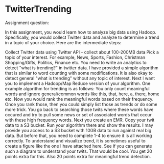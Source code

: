 TwitterTrending
===============
 Assignment question:
 
 In this assignment, you would learn how to analyze big data using Hadoop. Specifically, you would collect Twitter data and analyze to determine a trend in a topic of your choice. Here are the intermediate steps:

 

Collect Twitter data using Twitter API - collect about 100-200MB data
Pick a topic of your interest. For example, News, Sports, Fashion, Christman Shopping/Gifts, Politics, Finance etc. You need to write an analytics to detect "what is trending?" in twitter data. I have provided a simple algorithm that is similar to word counting with some modifications. It is also okay to detect general "what is trending" without any topic of interest.
Next I want you to implement a Hadoop/Map Reduce version of your algorithm. One example algorithm for trending is as follows: You only count meaningful words and ignore general/common words like this, that, here, a, there, home etc. Now you would rank the meaningful words based on their frequency. Once you rank those, then you could simply list those as trends or do some more trick. You go back to searching those twits where these words have occured and try to pull some news or set of associated words that occur with these high frequency words.
Next you create an EMR. Copy your twit data to a S3 bucket. Run your algorithm there and show the results.
I may provide you access to a S3 bucket with 10GB data to run against real big data. But before that, you need to complete 1-4 to ensure it is all working correctly.
To understand and visualize trend, it is sometimes useful to create a figure like the one I have attached here. See if you can generate such a diagram to understand your twits. That would be cool. You get 20 points extra for this. Also 20 points extra for meaningful trend detection.
